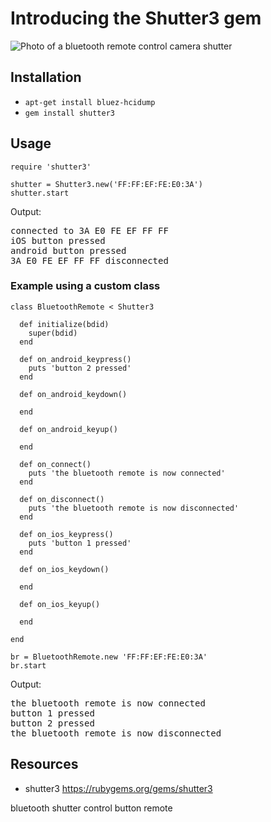 # Introducing the Shutter3 gem

![Photo of a bluetooth remote control camera shutter](http://www.jamesrobertson.eu/r/images/2017/jun/13/shutter3.png)

## Installation

* `apt-get install bluez-hcidump`
* `gem install shutter3`

## Usage

    require 'shutter3'

    shutter = Shutter3.new('FF:FF:EF:FE:E0:3A')
    shutter.start

Output:

<pre>
connected to 3A E0 FE EF FF FF
iOS button pressed
android button pressed
3A E0 FE EF FF FF disconnected
</pre>

### Example using a custom class

    class BluetoothRemote < Shutter3

      def initialize(bdid)
        super(bdid)
      end

      def on_android_keypress()
        puts 'button 2 pressed'
      end

      def on_android_keydown()

      end

      def on_android_keyup()

      end

      def on_connect()
        puts 'the bluetooth remote is now connected'
      end

      def on_disconnect()
        puts 'the bluetooth remote is now disconnected'
      end

      def on_ios_keypress()
        puts 'button 1 pressed'
      end

      def on_ios_keydown()

      end

      def on_ios_keyup()

      end

    end

    br = BluetoothRemote.new 'FF:FF:EF:FE:E0:3A'
    br.start


Output:

<pre>
the bluetooth remote is now connected
button 1 pressed
button 2 pressed
the bluetooth remote is now disconnected
</pre>


## Resources

* shutter3 https://rubygems.org/gems/shutter3

bluetooth shutter control button remote

